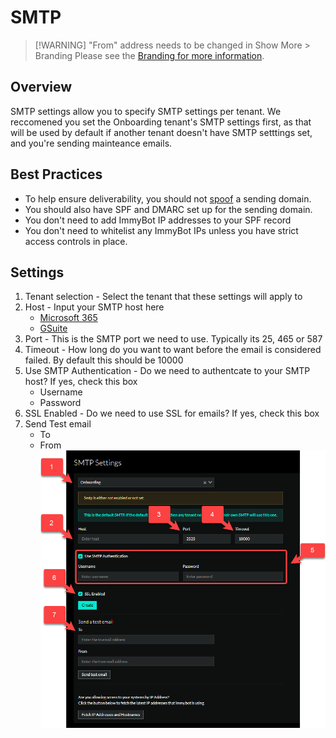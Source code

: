 # SMTP

> [!WARNING] "From" address needs to be changed in Show More > Branding
> Please see the [Branding for more information](./branding.md).

## Overview

SMTP settings allow you to specify SMTP settings per tenant.
We reccomened you set the Onboarding tenant's SMTP settings first, as that will be used by default if
another tenant doesn't have SMTP setttings set, and you're sending mainteance emails.

## Best Practices
- To help ensure deliverability, you should not [spoof](https://en.wikipedia.org/wiki/Email_spoofing) a sending domain.
- You should also have SPF and DMARC set up for the sending domain.
- You don't need to add ImmyBot IP addresses to your SPF record
- You don't need to whitelist any ImmyBot IPs unless you have strict access controls in place.

## Settings

1. Tenant selection - Select the tenant that these settings will apply to
2. Host - Input your SMTP host here
   - [Microsoft 365](https://learn.microsoft.com/en-us/exchange/mail-flow-best-practices/how-to-set-up-a-multifunction-device-or-application-to-send-email-using-microsoft-365-or-office-365)
   - [GSuite](https://support.google.com/a/answer/176600?hl=en)
3. Port - This is the SMTP port we need to use. Typically its 25, 465 or 587
4. Timeout - How long do you want to want before the email is considered failed. By default this should be 10000
5. Use SMTP Authentication - Do we need to authentcate to your SMTP host? If yes, check this box
   - Username
   - Password
6. SSL Enabled - Do we need to use SSL for emails? If yes, check this box
7. Send Test email
   - To
   - From
![SMTP](SMTPSettings.png)

